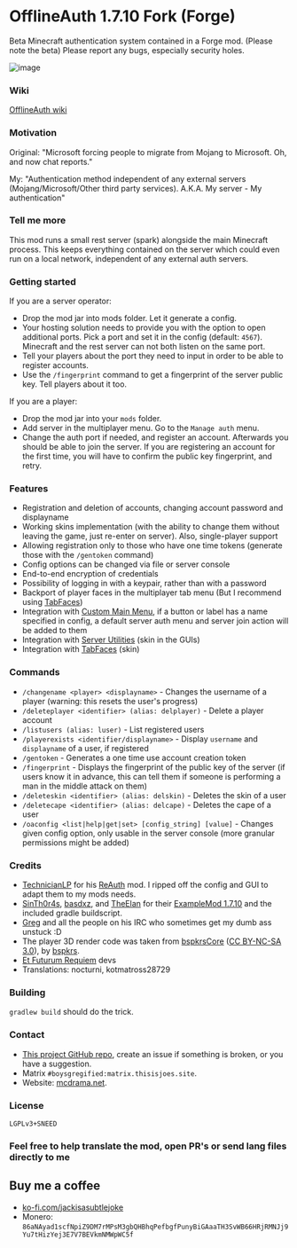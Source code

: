 # OfflineAuth 1.7.10 Fork (Forge)
Beta Minecraft authentication system contained in a Forge mod. (Please note the beta) Please report any bugs, especially security holes.

![image](https://user-images.githubusercontent.com/19153947/178967503-51b17062-e549-4869-82c9-3e0615dc759f.png)

### Wiki
[OfflineAuth wiki](https://github.com/kotmatross28729/OfflineAuth/wiki)


### Motivation
Original: "Microsoft forcing people to migrate from Mojang to Microsoft. Oh, and now chat reports."

My: "Authentication method independent of any external servers (Mojang/Microsoft/Other third party services). A.K.A. My server - My authentication"

### Tell me more
This mod runs a small rest server (spark) alongside the main Minecraft process. This keeps everything contained on the server which could even run on a local network, independent of any external auth servers.

### Getting started
If you are a server operator:
* Drop the mod jar into mods folder. Let it generate a config.
* Your hosting solution needs to provide you with the option to open additional ports. Pick a port and set it in the config (default: `4567`). Minecraft and the rest server can not both listen on the same port.
* Tell your players about the port they need to input in order to be able to register accounts.
* Use the `/fingerprint` command to get a fingerprint of the server public key. Tell players about it too.

If you are a player:
* Drop the mod jar into your `mods` folder.
* Add server in the multiplayer menu. Go to the `Manage auth` menu.
* Change the auth port if needed, and register an account. Afterwards you should be able to join the server. If you are registering an account for the first time, you will have to confirm the public key fingerprint, and retry.

### Features
* Registration and deletion of accounts, changing account password and displayname
* Working skins implementation (with the ability to change them without leaving the game, just re-enter on server). Also, single-player support
* Allowing registration only to those who have one time tokens (generate those with the `/gentoken` command)
* Config options can be changed via file or server console
* End-to-end encryption of credentials
* Possibility of logging in with a keypair, rather than with a password
* Backport of player faces in the multiplayer tab menu (But I recommend using [TabFaces](https://github.com/JackOfNoneTrades/TabFaces))
* Integration with [Custom Main Menu](https://www.curseforge.com/minecraft/mc-mods/custom-main-menu), if a button or label has a name specified in config, a default server auth menu and server join action will be added to them
* Integration with [Server Utilities](https://github.com/GTNewHorizons/ServerUtilities) (skin in the GUIs)
* Integration with [TabFaces](https://github.com/JackOfNoneTrades/TabFaces) (skin)

### Commands
* `/changename <player> <displayname>` - Changes the username of a player (warning: this resets the user's progress)
* `/deleteplayer <identifier> (alias: delplayer)` - Delete a player account
* `/listusers (alias: luser)` - List registered users
* `/playerexists <identifier/displayname>` - Display `username` and `displayname` of a user, if registered
* `/gentoken` - Generates a one time use account creation token
* `/fingerprint` - Displays the fingerprint of the public key of the server (if users know it in advance, this can tell them if someone is performing a man in the middle attack on them)
* `/deleteskin <identifier> (alias: delskin)` - Deletes the skin of a user
* `/deletecape <identifier> (alias: delcape)` - Deletes the cape of a user
* `/oaconfig <list|help|get|set> [config_string] [value]` - Changes given config option, only usable in the server console (more granular permissions might be added)

### Credits
* [TechnicianLP](https://github.com/TechnicianLP) for his [ReAuth](https://github.com/TechnicianLP/ReAuth) mod. I ripped off the config and GUI to adapt them to my mods needs.
* [SinTh0r4s](https://github.com/SinTh0r4s), [basdxz](https://github.com/basdxz), and [TheElan](https://github.com/TheElan) for their [ExampleMod 1.7.10](https://github.com/SinTh0r4s/ExampleMod1.7.10) and the included gradle buildscript.
* [Greg](https://github.com/GregoriusT) and all the people on his IRC who sometimes get my dumb ass unstuck :D
* The player 3D render code was taken from [bspkrsCore](https://github.com/bspkrs-mods/bspkrsCore) ([CC BY-NC-SA 3.0](https://creativecommons.org/licenses/by-nc-sa/3.0/)), by [bspkrs](https://github.com/bspkrs-mods).
* [Et Futurum Requiem](https://github.com/Roadhog360/Et-Futurum-Requiem) devs
* Translations: nocturni, kotmatross28729

### Building
`gradlew build` should do the trick.

### Contact
* [This project GitHub repo](https://github.com/trollogyadherent/OfflineAuth), create an issue if something is broken, or you have a suggestion.
* Matrix `#boysgregified:matrix.thisisjoes.site`.
* Website: [mcdrama.net](https://www.mcdrama.net/articles/mods.html).

### License
`LGPLv3+SNEED`

### Feel free to help translate the mod, open PR's or send lang files directly to me

[//]: # (### Coming soon &#40;with Et Futurum update&#41;:)

[//]: # (![elytra_capes]&#40;https://user-images.githubusercontent.com/19153947/181366604-53025903-521f-498c-a2ee-f61b596e15f4.gif&#41;)


## Buy me a coffee
* [ko-fi.com/jackisasubtlejoke](https://ko-fi.com/jackisasubtlejoke)
* Monero: `86aNAyad1scfNpiZ9DM7rMPsM3gbQHBhqPefbgfPunyBiGAaaTH3SvWB66HRjRMNJj9Yu7tHizYej3E7V7BEVkmNMWpWC5f`